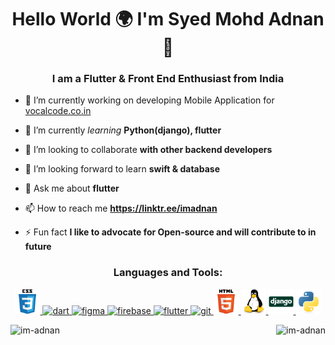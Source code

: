 <h1 align="center">Hello World 🌍 I'm Syed Mohd Adnan 👋</h1>
<h3 align="center">I am a Flutter & Front End Enthusiast from India</h3>



- 🔭 I’m currently working on developing Mobile Application for [vocalcode.co.in](VocalCode)

- 🌱 I’m currently *learning* **Python(django), flutter**

- 👯 I’m looking to collaborate **with other backend developers**

- 🤝 I’m looking forward to learn **swift & database**

- 💬 Ask me about **flutter**

- 📫 How to reach me **https://linktr.ee/imadnan**

- ⚡ Fun fact **I like to advocate for Open-source and will contribute to in future**


<h3 align="center">Languages and Tools:</h3>
<p align="center"> <a href="https://www.w3schools.com/css/" target="_blank"> <img src="https://raw.githubusercontent.com/devicons/devicon/master/icons/css3/css3-original-wordmark.svg" alt="css3" width="40" height="40"/> </a> <a href="https://dart.dev" target="_blank"> <img src="https://www.vectorlogo.zone/logos/dartlang/dartlang-icon.svg" alt="dart" width="40" height="40"/> </a> <a href="https://www.figma.com/" target="_blank"> <img src="https://www.vectorlogo.zone/logos/figma/figma-icon.svg" alt="figma" width="40" height="40"/> </a> <a href="https://firebase.google.com/" target="_blank"> <img src="https://www.vectorlogo.zone/logos/firebase/firebase-icon.svg" alt="firebase" width="40" height="40"/> </a> <a href="https://flutter.dev" target="_blank"> <img src="https://www.vectorlogo.zone/logos/flutterio/flutterio-icon.svg" alt="flutter" width="40" height="40"/> </a> <a href="https://git-scm.com/" target="_blank"> <img src="https://www.vectorlogo.zone/logos/git-scm/git-scm-icon.svg" alt="git" width="40" height="40"/> </a> <a href="https://www.w3.org/html/" target="_blank"> <img src="https://raw.githubusercontent.com/devicons/devicon/master/icons/html5/html5-original-wordmark.svg" alt="html5" width="40" height="40"/> </a> <a href="https://www.linux.org/" target="_blank"> <img src="https://raw.githubusercontent.com/devicons/devicon/master/icons/linux/linux-original.svg" alt="linux" width="40" height="40"/> </a>  <a href="https://www.djangoproject.com/" target="_blank"> <img src="https://raw.githubusercontent.com/devicons/devicon/master/icons/django/django-original.svg" alt="django" width="40" height="40"/> </a> <a href="https://www.python.org" target="_blank"> <img src="https://raw.githubusercontent.com/devicons/devicon/master/icons/python/python-original.svg" alt="python" width="40" height="40"/> </a>  </p>


<p><img align="left" src="https://github-readme-stats.vercel.app/api/top-langs?username=im-adnan&show_icons=true&locale=en&layout=compact" alt="im-adnan" /></p>

<p><img align="right" src="https://github-readme-streak-stats.herokuapp.com/?user=im-adnan&" alt="im-adnan" /></p>


